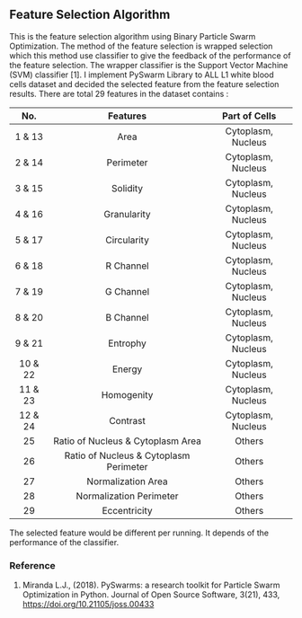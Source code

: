 ## Feature Selection Algorithm
This is the feature selection algorithm using Binary Particle Swarm Optimization. The method of the feature selection is wrapped selection which this method use classifier to give the feedback of the performance of the feature selection. The wrapper classifier is the Support Vector Machine (SVM) classifier [1]. I implement PySwarm Library to ALL L1 white blood cells dataset and decided the selected feature from the feature selection results. There are total 29 features in the dataset contains :

| No.  | Features | Part of Cells | 
| :-------------: | :-------------: | :-------------: |          
| 1 & 13  | Area  | Cytoplasm, Nucleus  |
| 2 & 14  | Perimeter   | Cytoplasm, Nucleus  |
| 3 & 15  | Solidity   | Cytoplasm, Nucleus  |
| 4 & 16  | Granularity   | Cytoplasm, Nucleus  |
| 5 & 17  | Circularity   | Cytoplasm, Nucleus  |
| 6 & 18  | R Channel   | Cytoplasm, Nucleus  |
| 7 & 19  | G Channel   | Cytoplasm, Nucleus  |
| 8 & 20  | B Channel   | Cytoplasm, Nucleus  |
| 9 & 21  | Entrophy   | Cytoplasm, Nucleus  |
| 10 & 22  | Energy   | Cytoplasm, Nucleus  |
| 11 & 23  | Homogenity   | Cytoplasm, Nucleus  |
| 12 & 24  | Contrast   | Cytoplasm, Nucleus  |
| 25  | Ratio of Nucleus & Cytoplasm Area  | Others  |
| 26  | Ratio of Nucleus & Cytoplasm Perimeter   | Others  |
| 27  | Normalization Area   | Others  |
| 28  | Normalization Perimeter   | Others  |
| 29  | Eccentricity   | Others  |

The selected feature would be different per running. It depends of the performance of the classifier.

### Reference

1. Miranda L.J., (2018). PySwarms: a research toolkit for Particle Swarm Optimization in Python. Journal of Open Source Software, 3(21), 433, https://doi.org/10.21105/joss.00433
